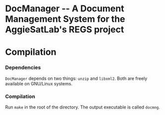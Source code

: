 # DocManager -- A Document Management System for the AggieSatLab's REGS project

# Compilation
### Dependencies
`DocManager` depends on two things: `unzip` and `libxml2`. Both are freely available on GNU/Linux systems.

### Compilation
Run `make` in the root of the directory. The output executable is called `docmng`.
